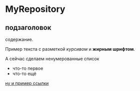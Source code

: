 # MyRepository
## подзаголовок
содержание.

Пример текста с разметкой *курсивом* и **жирным шрифтом**.

А сейчас сделаем ненумерованные список
* что-то первое
* что-то ещё

[ну и пример ссылки](https://skillfactory.ru/)
